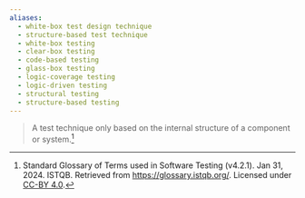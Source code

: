 ```yaml
---
aliases:
  - white-box test design technique
  - structure-based test technique
  - white-box testing
  - clear-box testing
  - code-based testing
  - glass-box testing
  - logic-coverage testing
  - logic-driven testing
  - structural testing
  - structure-based testing
---
```


> A test technique only based on the internal structure of a component or system.[^1]

[^1]: Standard Glossary of Terms used in Software Testing (v4.2.1). Jan 31, 2024. ISTQB. Retrieved from https://glossary.istqb.org/. Licensed under [CC-BY 4.0](https://creativecommons.org/licenses/by/4.0/).